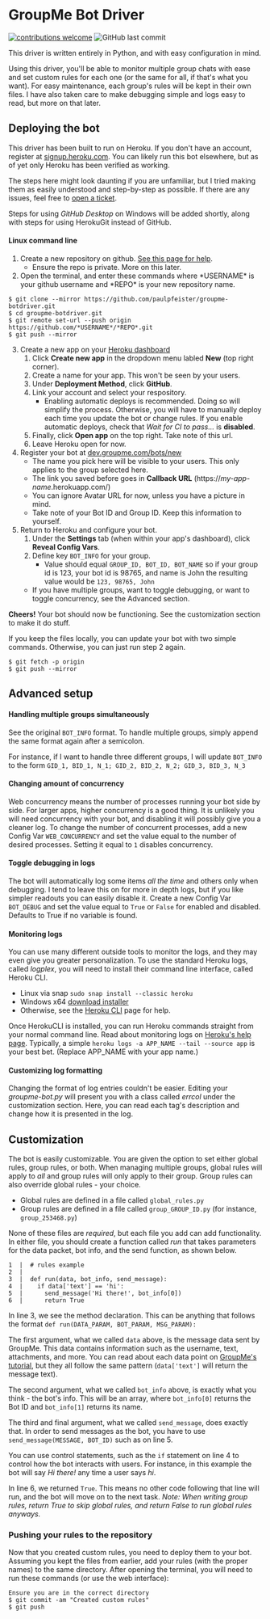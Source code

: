 # GroupMe Bot Driver
[![contributions welcome](https://img.shields.io/badge/contributions-welcome-brightgreen.svg)](https://github.com/paulpfeister/GroupMe-BotDriver/issues) ![GitHub last commit](https://img.shields.io/github/last-commit/paulpfeister/groupme-botdriver.svg)

This driver is written entirely in Python, and with easy configuration in mind.

Using this driver, you'll be able to monitor multiple group chats with ease and set custom rules for each one (or the same for all, if that's what you want). For easy maintenance, each group's rules will be kept in their own files. I have also taken care to make debugging simple and logs easy to read, but more on that later.

## Deploying the bot

This driver has been built to run on Heroku. If you don't have an account, register at [signup.heroku.com](https://signup.heroku.com/).
You can likely run this bot elsewhere, but as of yet only Heroku has been verified as working.

The steps here might look daunting if you are unfamiliar, but I tried making them as easily understood and step-by-step as possible. If there are any issues, feel free to [open a ticket](https://github.com/paulpfeister/GroupMe-BotDriver/issues).

Steps for using *GitHub Desktop* on Windows will be added shortly, along with steps for using HerokuGit instead of GitHub.

#### Linux command line
1. Create a new repository on github. [See this page for help](https://help.github.com/en/articles/create-a-repo).
   - Ensure the repo is private. More on this later.
2. Open the terminal, and enter these commands where \*USERNAME\* is your github username and \*REPO\* is your new repository name.
```
$ git clone --mirror https://github.com/paulpfeister/groupme-botdriver.git
$ cd groupme-botdriver.git
$ git remote set-url --push origin https://github.com/*USERNAME*/*REPO*.git
$ git push --mirror
```
3. Create a new app on your [Heroku dashboard](https://dashboard.heroku.com/apps)
   1. Click **Create new app** in the dropdown menu labled **New** (top right corner).
   2. Create a name for your app. This won't be seen by your users.
   3. Under **Deployment Method**, click **GitHub**.
   4. Link your account and select your respository.
      - Enabling automatic deploys is recommended. Doing so will simplify the process. Otherwise, you will have to manually deploy each time you update the bot or change rules. If you enable automatic deploys, check that *Wait for CI to pass...* is **disabled**.
   6. Finally, click **Open app** on the top right. Take note of this url.
   7. Leave Heroku open for now.
4. Register your bot at [dev.groupme.com/bots/new](https://dev.groupme.com/bots/new)
   - The name you pick here will be visible to your users. This only applies to the group selected here.
   - The link you saved before goes in **Callback URL** (https://*my-app-name*.herokuapp.com/)
   - You can ignore Avatar URL for now, unless you have a picture in mind.
   - Take note of your Bot ID and Group ID. Keep this information to yourself.
5. Return to Heroku and configure your bot.
   1. Under the **Settings** tab (when within your app's dashboard), click **Reveal Config Vars**.
   2. Define key `BOT_INFO` for your group.
      - Value should equal `GROUP_ID, BOT_ID, BOT_NAME` so if your group id is 123, your bot id is 98765, and name is John the resulting value would be `123, 98765, John`
   - If you have multiple groups, want to toggle debugging, or want to toggle concurrency, see the Advanced section.

**Cheers!** Your bot should now be functioning. See the customization section to make it do stuff.

If you keep the files locally, you can update your bot with two simple commands. Otherwise, you can just run step 2 again.
```
$ git fetch -p origin
$ git push --mirror
```

## Advanced setup
#### Handling multiple groups simultaneously
See the original `BOT_INFO` format. To handle multiple groups, simply append the same format again after a semicolon.    

For instance, if I want to handle three different groups, I will update `BOT_INFO` to the form `GID_1, BID_1, N_1; GID_2, BID_2, N_2; GID_3, BID_3, N_3`
#### Changing amount of concurrency
Web concurrency means the number of processes running your bot side by side. For larger apps, higher concurrency is a good thing. It is unlikely you will need concurrency with your bot, and disabling it will possibly give you a cleaner log. To change the number of concurrent processes, add a new Config Var `WEB_CONCURRENCY` and set the value equal to the number of desired processes. Setting it equal to `1` disables concurrency.
#### Toggle debugging in logs
The bot will automatically log some items *all the time* and others only when debugging. I tend to leave this on for more in depth logs, but if you like simpler readouts you can easily disable it. Create a new Config Var `BOT_DEBUG` and set the value equal to `True` or `False` for enabled and disabled. Defaults to True if no variable is found.
#### Monitoring logs
You can use many different outside tools to monitor the logs, and they may even give you greater personalization. To use the standard Heroku logs, called *logplex*, you will need to install their command line interface, called Heroku CLI.
- Linux via snap `sudo snap install --classic heroku`
- Windows x64 [download installer](https://cli-assets.heroku.com/heroku-x64.exe)
- Otherwise, see the [Heroku CLI](https://devcenter.heroku.com/articles/heroku-cli#download-and-install) page for help.

Once HerokuCLI is installed, you can run Heroku commands straight from your normal command line. Read about monitoring logs on [Heroku's help page](https://devcenter.heroku.com/articles/logging#log-retrieval). Typically, a simple `heroku logs -a APP_NAME --tail --source app` is your best bet. (Replace APP_NAME with your app name.)
#### Customizing log formatting
Changing the format of log entries couldn't be easier. Editing your *groupme-bot.py* will present you with a class called *errcol* under the customization section. Here, you can read each tag's description and change how it is presented in the log.

## Customization

The bot is easily customizable. You are given the option to set either global rules, group rules, or both. When managing multiple groups, global rules will apply to *all* and group rules will only apply to their group. Group rules can also override global rules - your choice.

- Global rules are defined in a file called `global_rules.py`
- Group rules are defined in a file called `group_GROUP_ID.py` (for instance, `group_253468.py`)

None of these files are *required*, but each file you add can add functionality. In either file, you should create a function called *run* that takes parameters for the data packet, bot info, and the send function, as shown below.
```
1  |  # rules example
2  |
3  |  def run(data, bot_info, send_message):
4  |    if data['text'] == 'hi':
5  |      send_message('Hi there!', bot_info[0])
6  |      return True
```
In line 3, we see the method declaration. This can be anything that follows the format `def run(DATA_PARAM, BOT_PARAM, MSG_PARAM):`

The first argument, what we called `data` above, is the message data sent by GroupMe. This data contains information such as the username, text, attachments, and more. You can read about each data point on [GroupMe's tutorial](https://dev.groupme.com/tutorials/bots), but they all follow the same pattern (`data['text']` will return the message text).

The second argument, what we called `bot_info` above, is exactly what you think - the bot's info. This will be an array, where `bot_info[0]` returns the Bot ID and `bot_info[1]` returns its name.

The third and final argument, what we called `send_message`, does exactly that. In order to send messages as the bot, you have to use `send_message(MESSAGE, BOT_ID)` such as on line 5.

You can use control statements, such as the `if` statement on line 4 to control how the bot interacts with users. For instance, in this example the bot will say *Hi there!* any time a user says *hi*.

In line 6, we returned `True`. This means no other code following that line will run, and the bot will move on to the next task. *Note: When writing group rules, return True to skip global rules, and return False to run global rules anyways.*
### Pushing your rules to the repository
Now that you created custom rules, you need to deploy them to your bot. Assuming you kept the files from earlier, add your rules (with the proper names) to the same directory. After opening the terminal, you will need to run these commands (or use the web interface):
```
Ensure you are in the correct directory
$ git commit -am "Created custom rules"
$ git push
```
